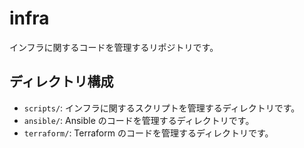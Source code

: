 # infra

インフラに関するコードを管理するリポジトリです。

## ディレクトリ構成

- `scripts/`: インフラに関するスクリプトを管理するディレクトリです。
- `ansible/`: Ansible のコードを管理するディレクトリです。
- `terraform/`: Terraform のコードを管理するディレクトリです。
